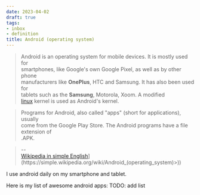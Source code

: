 ```yaml
---
date: 2023-04-02
draft: true
tags:
- inbox
- definition
title: Android (operating system)
---
```

   
> Android is an operating system for mobile devices. It is mostly used for   
> smartphones, like Google's own Google Pixel, as well as by other phone   
> manufacturers like **OnePlus**, HTC and Samsung. It has also been used for   
> tablets such as the **Samsung**, Motorola, Xoom. A modified   
> [linux](./linux.md) kernel is used as Android's kernel.   
   
> Programs for Android, also called "apps" (short for applications), usually   
> come from the Google Play Store. The Android programs have a file extension of   
> .APK.   
   
> --   
> [Wikipedia in simple English](<[https://simple.wikipedia.org/wiki/Android_(operating_system)>)](https://simple.wikipedia.org/wiki/Android_(operating_system)>))   
   
I use android daily on my smartphone and tablet.   
   
Here is my list of awesome android apps: TODO: add list
